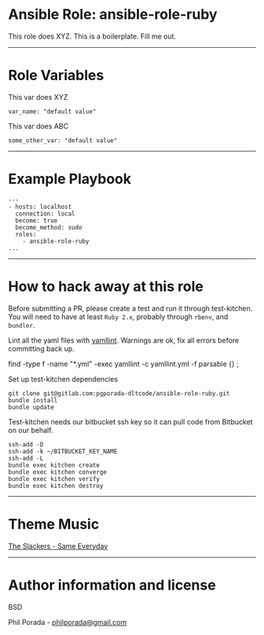 # Ansible Role: ansible-role-ruby
This role does XYZ. This is a boilerplate. Fill me out.

- - - -
# Role Variables

This var does XYZ

    var_name: "default value"

This var does ABC

    some_other_var: "default value"

- - - -
# Example Playbook

    ---
    - hosts: localhost
      connection: local
      become: true
      become_method: sudo
      roles:
        - ansible-role-ruby
    ...

- - - -
# How to hack away at this role
Before submitting a PR, please create a test and run it through test-kitchen. You will need to have at least `Ruby 2.x`, probably through `rbenv`, and `bundler`.

Lint all the yaml files with [yamllint](https://github.com/adrienverge/yamllint). Warnings are ok, fix all errors before committing back up.

find -type f -name "*.yml" -exec yamllint -c yamllint.yml -f parsable {} \;

Set up test-kitchen dependencies

    git clone git@gitlab.com:pgporada-dltcode/ansible-role-ruby.git
    bundle install
    bundle update

Test-kitchen needs our bitbucket ssh key so it can pull code from Bitbucket on our behalf.

    ssh-add -D
    ssh-add -k ~/BITBUCKET_KEY_NAME
    ssh-add -L
    bundle exec kitchen create
    bundle exec kitchen converge
    bundle exec kitchen verify
    bundle exec kitchen destroy

- - - -
# Theme Music
[The Slackers - Same Everyday](https://www.youtube.com/watch?v=Qy_2OqTvW34)

- - - -
# Author information and license

BSD

Phil Porada - philporada@gmail.com
